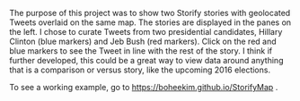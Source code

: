 The purpose of this project was to show two Storify stories with geolocated Tweets overlaid on the same map. The stories are displayed in the panes on the left. I chose to curate Tweets from two presidential candidates, Hillary Clinton (blue markers) and Jeb Bush (red markers). Click on the red and blue markers to see the Tweet in line with the rest of the story. I think if further developed, this could be a great way to view data around anything that is a comparison or versus story, like the upcoming 2016 elections.

To see a working example, go to https://boheekim.github.io/StorifyMap .
